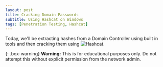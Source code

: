 ```yaml
---
layout: post
title: Cracking Domain Passwords
subtitle: Using Hashcat on Windows
tags: [Penetration Testing, Hashcat]
---
```


Today, we'll be extracting hashes from a Domain Controller using built in tools and then cracking them using ![Hashcat](https://hashcat.net/hashcat/).

{: .box-warning}
**Warning:** This is for educational purposes only. Do not attempt this without explicit permission from the network admin.

